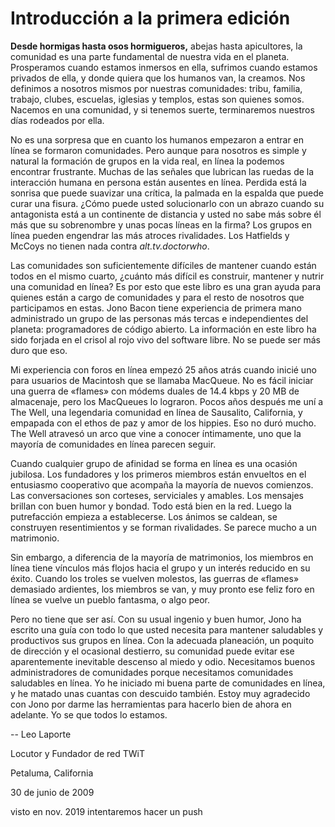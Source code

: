 # Introducción a la primera edición

**Desde hormigas hasta osos hormigueros,** abejas hasta apicultores, la comunidad es una parte fundamental de nuestra vida en el planeta. Prosperamos cuando estamos inmersos en ella, sufrimos cuando estamos privados de ella, y donde quiera que los humanos van, la creamos. Nos definimos a nosotros mismos por nuestras comunidades: tribu, familia, trabajo, clubes, escuelas, iglesias y templos, estas son quienes somos. Nacemos en una comunidad, y si tenemos suerte, terminaremos nuestros días rodeados por ella.

No es una sorpresa que en cuanto los humanos empezaron a entrar en línea se formaron comunidades. Pero aunque para nosotros es simple y natural la formación de grupos en la vida real, en línea la podemos encontrar frustrante. Muchas de las señales que lubrican las ruedas de la interacción humana en persona están ausentes en línea. Perdida está la sonrisa que puede suavizar una crítica, la palmada en la espalda que puede curar una fisura. ¿Cómo puede usted solucionarlo con un abrazo cuando su antagonista está a un continente de distancia y usted no sabe más sobre él más que su sobrenombre y unas pocas líneas en la firma? Los grupos en línea pueden engendrar las más atroces rivalidades. Los Hatfields y McCoys no tienen nada contra *alt.tv.doctorwho*.

Las comunidades son suficientemente difíciles de mantener cuando están todos en el mismo cuarto, ¿cuánto más difícil es construir, mantener y nutrir una comunidad en línea? Es por esto que este libro es una gran ayuda para quienes están a cargo de comunidades y para el resto de nosotros que participamos en estas. Jono Bacon tiene experiencia de primera mano administrado un grupo de las personas más tercas e independientes del planeta: programadores de código abierto. La información en este libro ha sido forjada en el crisol al rojo vivo del software libre. No se puede ser más duro que eso.

Mi experiencia con foros en línea empezó 25 años atrás cuando inicié uno para usuarios de Macintosh que se llamaba MacQueue. No es fácil iniciar una guerra de «flames» con módems duales de 14.4 kbps y 20 MB de almacenaje, pero los MacQueues lo lograron. Pocos años después me uní a The Well, una legendaria comunidad en línea de Sausalito, California, y empapada con el ethos de paz y amor de los hippies. Eso no duró mucho. The Well atravesó un arco que vine a conocer íntimamente, uno que la mayoría de comunidades en línea parecen seguir.

Cuando cualquier grupo de afinidad se forma en línea es una ocasión jubilosa. Los fundadores y los primeros miembros están envueltos en el entusiasmo cooperativo que acompaña la mayoría de nuevos comienzos. Las conversaciones son corteses, serviciales y amables. Los mensajes brillan con buen humor y bondad. Todo está bien en la red. Luego la putrefacción empieza a establecerse. Los ánimos se caldean, se construyen resentimientos y se forman rivalidades. Se parece mucho a un matrimonio.

Sin embargo, a diferencia de la mayoría de matrimonios, los miembros en línea tiene vínculos más flojos hacia el grupo y un interés reducido en su éxito. Cuando los troles se vuelven molestos, las guerras de «flames» demasiado ardientes, los miembros se van, y muy pronto ese feliz foro en línea se vuelve un pueblo fantasma, o algo peor.

Pero no tiene que ser así. Con su usual ingenio y buen humor, Jono ha escrito una guía con todo lo que usted necesita para mantener saludables y productivos sus grupos en línea. Con la adecuada planeación, un poquito de dirección y el ocasional destierro, su comunidad puede evitar ese aparentemente inevitable descenso al miedo y odio. Necesitamos buenos administradores de comunidades porque necesitamos comunidades saludables en línea. Yo he iniciado mi buena parte de comunidades en línea, y he matado unas cuantas con descuido también. Estoy muy agradecido con Jono por darme las herramientas para hacerlo bien de ahora en adelante. Yo se que todos lo estamos.

-- Leo Laporte

Locutor y Fundador de red TWiT

Petaluma, California

30 de junio de 2009


visto en nov. 2019
intentaremos hacer un push
